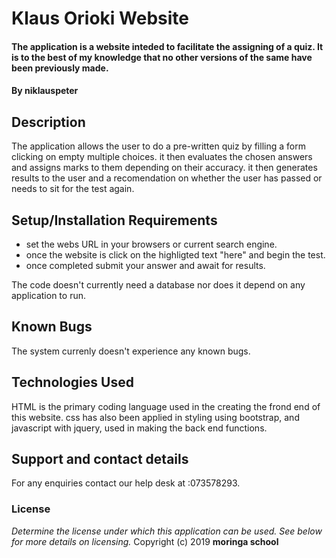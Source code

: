 # Klaus Orioki Website
#### The application is a website inteded to facilitate the assigning of a quiz. It is to the best of my knowledge that no other versions of the same have been previously made.
#### By **niklauspeter**
## Description
The application allows the user to do a pre-written quiz by filling a form clicking on empty multiple choices. it then evaluates the chosen answers and assigns marks to them depending on their accuracy. it then generates results to the user and a recomendation on whether the user has passed or needs to sit for the test again.
## Setup/Installation Requirements
* set the webs URL  in your browsers or current search engine.
* once the website is click on the highligted text "here" and begin the test.
* once completed submit your answer and await for results.

The code doesn't currently need a database nor does it depend on any application to run.
## Known Bugs
The system currenly doesn't experience any known bugs.
## Technologies Used
HTML is the primary coding language used in the creating the frond end of this website. css has also been applied in styling using bootstrap, and javascript with jquery, used in making the back end functions.
## Support and contact details
For any enquiries contact our help desk at :073578293.
### License
*Determine the license under which this application can be used.  See below for more details on licensing.*
Copyright (c) 2019 **moringa school**
